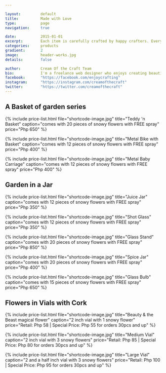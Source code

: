 ```yaml
---

layout:			default
title:  		Made with Love
type:			page
navigation: 	true

date:   		2015-01-01
excerpt: 		Each item is carefully crafted by happy crafters. Every detail comes from an explosion of an idea and settled in on a polished piece of art. We go beyond the flowers, we are all in for the craftsmanship.
categories:		products
gradient: 		2
image: 			header-works.jpg
details:		false

author: 		Cream Of the Craft Team
bio: 			I'm a freelance web designer who enjoys creating beautiful and standard compliant solutions for my clients from all around the world.
facebook: 		"https://facebook.com/enjoycrafting"
instagram: 		"https://instagram.com/creamofthecraft"
twitter: 		"https://twitter.com/creamofthecraft"
---
```


## A Basket of garden series
{% include price-list.html file="shortcode-image.jpg" title="Teddy 'n Basket" caption="comes with 20 pieces of snowy flowers with FREE spray" price="Php 650" %}

{% include price-list.html file="shortcode-image.jpg" title="Metal Bike with Basket" caption="comes with 12 pieces of snowy flowers with FREE spray" price="Php 400" %}

{% include price-list.html file="shortcode-image.jpg" title="Metal Baby Carriage" caption="comes with 12 pieces of snowy flowers with FREE spray" price="Php 400" %}

## Garden in a Jar
{% include price-list.html file="shortcode-image.jpg" title="Juice Jar" caption="comes with 12 pieces of snowy flowers with FREE spray" price="Php 350" %}

{% include price-list.html file="shortcode-image.jpg" title="Shot Glass" caption="comes with 12 pieces of snowy flowers with FREE spray" price="Php 350" %}

{% include price-list.html file="shortcode-image.jpg" title="Glass Stand" caption="comes with 20 pieces of snowy flowers with FREE spray" price="Php 850" %}

{% include price-list.html file="shortcode-image.jpg" title="Spice Jar" caption="comes with 20 pieces of snowy flowers with FREE spray" price="Php 400" %}

{% include price-list.html file="shortcode-image.jpg" title="Glass Bulb" caption="comes with 15 pieces of snowy flowers with FREE spray" price="Php 650" %}

## Flowers in Vials with Cork
{% include price-list.html file="shortcode-image.jpg" title="Beauty & the Beast magical flower" caption="2 inch vial with 1 snowy flower" price="Retail: Php 58 | Special Price: Php 55 for orders 30pcs and up" %}

{% include price-list.html file="shortcode-image.jpg" title="Medium Vial" caption="2 inch vial with 3 snowy flowers" price="Retail: Php 85 | Special Price: Php 80 for orders 30pcs and up" %}

{% include price-list.html file="shortcode-image.jpg" title="Large Vial" caption="2 and a half inch vial with 3 snowy flowers" price="Retail: Php 100 | Special Price: Php 95 for orders 30pcs and up" %}


